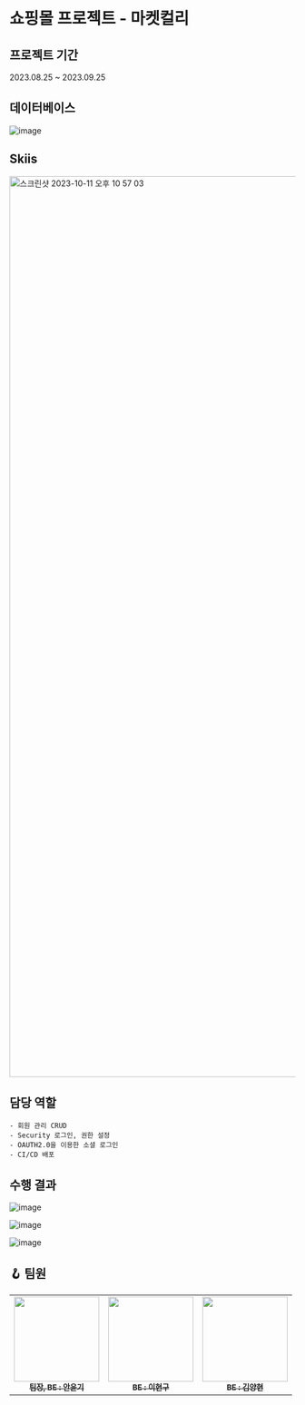 # 쇼핑몰 프로젝트 - 마켓컬리

## 프로젝트 기간
2023.08.25 ~ 2023.09.25

## 데이터베이스
![image](https://github.com/AHNYUNKI/Team_Project/assets/121776373/c0bbf344-4361-42fc-8656-1fd031991222)


## Skiis
<img width="1588" alt="스크린샷 2023-10-11 오후 10 57 03" src="https://github.com/AHNYUNKI/Team_Project/assets/121776373/b081b2b1-b914-4caf-a09d-089a88065c11">

## 담당 역할
	- 회원 관리 CRUD
	- Security 로그인, 권한 설정
	- OAUTH2.0을 이용한 소셜 로그인
	- CI/CD 배포

## 수행 결과
![image](https://github.com/shengu9/Team_Project_1/assets/133622380/e18bb08e-3756-4e32-a1d2-c0853c7337a4)

![image](https://github.com/shengu9/Team_Project_1/assets/133622380/650562b2-8aaa-4614-a96c-512fb6961fac)

![image](https://github.com/shengu9/Team_Project_1/assets/133622380/2d6cca7c-83a7-452e-b394-710b1ef96002)

## 🪝 팀원
<table>
  <tbody>  
        <tr>
      <td align="center">
<a href="https://github.com/AHNYUNKI"><img src="https://github.com/AHNYUNKI.png" width="150px;" alt=""/>
<br /><sub><b>팀장, BE : 안윤기</b></sub></a><br />
      </td>
      <td align="center">
<a href="https://github.com/shengu9"><img src="https://github.com/shengu9.png" width="150px;" alt=""/>
<br /><sub><b>BE : 이현구</b></sub></a><br />
      </td>
      <td align="center">
<a href="https://github.com/yyy2724"><img src="https://github.com/yyy2724.png" width="150px;" alt=""/>
<br /><sub><b>BE : 김양현</b></sub></a><br />
    </tr>





